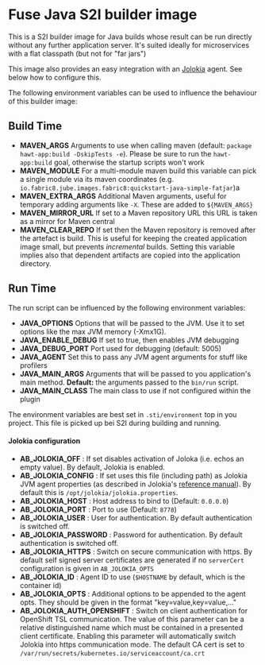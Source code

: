 # Fuse Java S2I builder image

This is a S2I builder image for Java builds whose result can be run
directly without any further application server. It's suited ideally
for microservices with a flat classpath (but not for "far jars") 

This image also provides an easy integration with an [Jolokia](https://github.com/rhuss/jolokia) 
agent. See below how to configure this.

The following environment variables can be used to influence the
behaviour of this builder image:

## Build Time

* **MAVEN_ARGS** Arguments to use when calling maven (default: `package hawt-app:build -DskipTests -e`). Please be sure to 
  run the `hawt-app:build` goal, otherwise the startup scripts won't work
* **MAVEN_MODULE** For a multi-module maven build this variable can pick a single module via its maven coordinates 
  (e.g. `io.fabric8.jube.images.fabric8:quickstart-java-simple-fatjar`)a
* **MAVEN_EXTRA_ARGS** Additional Maven  arguments, useful for temporary adding arguments like `-X`. These are added to `${MAVEN_ARGS}`
* **MAVEN_MIRROR_URL** If set to a Maven repository URL this URL is taken as a mirror for Maven central
* **MAVEN_CLEAR_REPO** If set then the Maven repository is removed after the artefact is build. This is useful for keeping
  the created application image small, but prevents *incremental* builds. Setting this variable implies also that dependent
  artifacts are copied into the application directory.

## Run Time

The run script can be influenced by the following environment variables:

* **JAVA_OPTIONS**  Options that will be passed to the JVM.  Use it to set options like the max JVM memory (-Xmx1G).
* **JAVA_ENABLE_DEBUG**  If set to true, then enables JVM debugging  
* **JAVA_DEBUG_PORT** Port used for debugging (default: 5005)
* **JAVA_AGENT** Set this to pass any JVM agent arguments for stuff like profilers
* **JAVA_MAIN_ARGS** Arguments that will be passed to you application's main method.  **Default:** the arguments passed to the `bin/run` script.
* **JAVA_MAIN_CLASS** The main class to use if not configured within the plugin

The environment variables are best set in `.sti/environment` top in
you project. This file is picked up bei S2I during building and running.  

#### Jolokia configuration

* **AB_JOLOKIA_OFF** : If set disables activation of Joloka (i.e. echos an empty value). By default, Jolokia is enabled.
* **AB_JOLOKIA_CONFIG** : If set uses this file (including path) as Jolokia JVM agent properties (as described 
  in Jolokia's [reference manual](http://www.jolokia.org/reference/html/agents.html#agents-jvm)). 
  By default this is `/opt/jolokia/jolokia.properties`. 
* **AB_JOLOKIA_HOST** : Host address to bind to (Default: `0.0.0.0`)
* **AB_JOLOKIA_PORT** : Port to use (Default: `8778`)
* **AB_JOLOKIA_USER** : User for authentication. By default authentication is switched off.
* **AB_JOLOKIA_PASSWORD** : Password for authentication. By default authentication is switched off.
* **AB_JOLOKIA_HTTPS** : Switch on secure communication with https. By default self signed server certificates are generated
  if no `serverCert` configuration is given in `AB_JOLOKIA_OPTS`
* **AB_JOLOKIA_ID** : Agent ID to use (`$HOSTNAME` by default, which is the container id)
* **AB_JOLOKIA_OPTS**  : Additional options to be appended to the agent opts. They should be given in the format 
  "key=value,key=value,..."
* **AB_JOLOKIA_AUTH_OPENSHIFT** : Switch on client authentication for OpenShift TSL communication. The value of this 
  parameter can be a relative distinguished name which must be contained in a presented client certificate. Enabling this
  parameter will automatically switch Jolokia into https communication mode. The default CA cert is set to 
  `/var/run/secrets/kubernetes.io/serviceaccount/ca.crt` 

